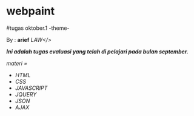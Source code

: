 # webpaint
#tugas oktober.1 -theme-

By  : <b>arief</b> <i>LAW</>

<b>Ini adalah tugas evaluasi yang telah di pelajari pada bulan september.</b>

 materi =
- HTML
- CSS
- JAVASCRIPT
- JQUERY
- JSON
- AJAX
